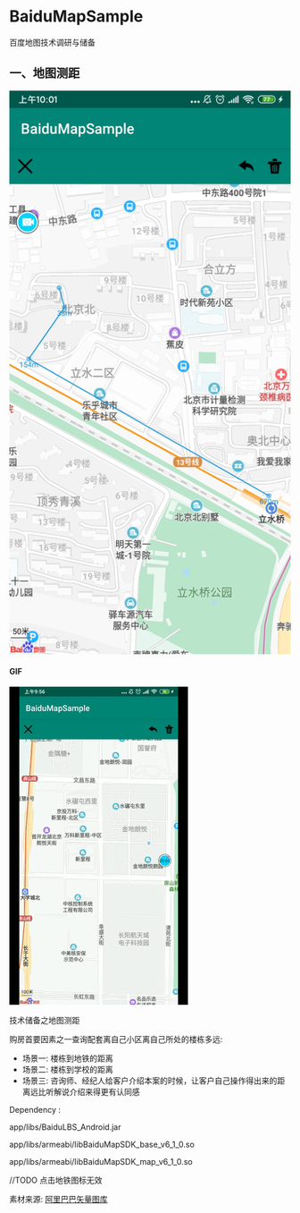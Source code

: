 # BaiduMapSample

百度地图技术调研与储备



## 一、地图测距

![Screenshot_2020-01-14-10-01-47-654_baidumapsdk.demo](images/Screenshot_2020-01-14-10-01-47-654_baidumapsdk.demo.jpg)



#### GIF

![地图测距](images/地图测距.gif)



技术储备之地图测距

购房首要因素之一查询配套离自己小区离自己所处的楼栋多远:

- 场景一: 楼栋到地铁的距离
- 场景二: 楼栋到学校的距离
- 场景三: 咨询师、经纪人给客户介绍本案的时候，让客户自己操作得出来的距离远比听解说介绍来得更有认同感



Dependency :



app/libs/BaiduLBS_Android.jar

app/libs/armeabi/libBaiduMapSDK_base_v6_1_0.so

app/libs/armeabi/libBaiduMapSDK_map_v6_1_0.so



//TODO 点击地铁图标无效



素材来源: [阿里巴巴矢量图库](https://www.iconfont.cn/)